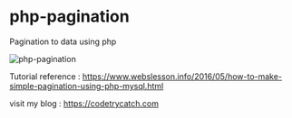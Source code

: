 # php-pagination
Pagination to data using php


![php-pagination](https://user-images.githubusercontent.com/27802297/75110656-be69c380-5656-11ea-97d0-14c70ca91a66.jpg)


Tutorial reference : https://www.webslesson.info/2016/05/how-to-make-simple-pagination-using-php-mysql.html

visit my blog : https://codetrycatch.com
